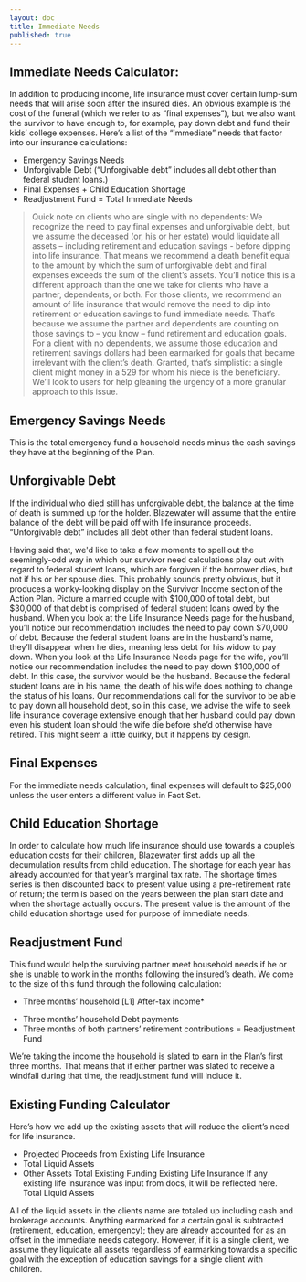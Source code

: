 ```yaml
---
layout: doc
title: Immediate Needs
published: true
---
```

## Immediate Needs Calculator:

In addition to producing income, life insurance must cover certain lump-sum needs that will arise soon after the insured dies. An obvious example is the cost of the funeral (which we refer to as “final expenses”), but we also want the survivor to have enough to, for example, pay down debt and fund their kids’ college expenses. Here’s a list of the “immediate” needs that factor into our insurance calculations:
 
+ Emergency Savings Needs
+  Unforgivable Debt (“Unforgivable debt” includes all debt other than federal student loans.)
+  Final Expenses +  Child Education Shortage
+ Readjustment Fund
= Total Immediate Needs
 
>Quick note on clients who are single with no dependents:
We recognize the need to pay final expenses and unforgivable debt, but we assume the deceased (or, his or her estate) would liquidate all assets – including retirement and education savings - before dipping into life insurance. That means we recommend a death benefit equal to the amount by which the sum of unforgivable debt and final expenses exceeds the sum of the client’s assets.
You’ll notice this is a different approach than the one we take for clients who have a partner, dependents, or both. For those clients, we recommend an amount of life insurance that would remove the need to dip into retirement or education savings to fund immediate needs. That’s because we assume the partner and dependents are counting on those savings to – you know – fund retirement and education goals.
For a client with no dependents, we assume those education and retirement savings dollars had been earmarked for goals that became irrelevant with the client’s death. Granted, that’s simplistic: a single client might money in a 529 for whom his niece is the beneficiary. We’ll look to users for help gleaning the urgency of a more granular approach to this issue.
 
## Emergency Savings Needs
This is the total emergency fund a household needs minus the cash savings they have at the beginning of the Plan.
 
## Unforgivable Debt
 
If the individual who died still has unforgivable debt, the balance at the time of death is summed up for the holder. Blazewater will assume that the entire balance of the debt will be paid off with life insurance proceeds. “Unforgivable debt” includes all debt other than federal student loans.

Having said that, we'd like to take a few moments to spell out the seemingly-odd way in which our survivor need calculations play out with regard to federal student loans, which are forgiven if the borrower dies, but not if his or her spouse dies.
This probably sounds pretty obvious, but it produces a wonky-looking display on the Survivor Income section of the Action Plan. Picture a married couple with $100,000 of total debt, but $30,000 of that debt is comprised of federal student loans owed by the husband.
When you look at the Life Insurance Needs page for the husband, you’ll notice our recommendation includes the need to pay down $70,000 of debt. Because the federal student loans are in the husband’s name, they’ll disappear when he dies, meaning less debt for his widow to pay down.
When you look at the Life Insurance Needs page for the wife, you’ll notice our recommendation includes the need to pay down $100,000 of debt. In this case, the survivor would be the husband. Because the federal student loans are in his name, the death of his wife does nothing to change the status of his loans.
Our recommendations call for the survivor to be able to pay down all household debt, so in this case, we advise the wife to seek life insurance coverage extensive enough that her husband could pay down even his student loan should the wife die before she’d otherwise have retired. This might seem a little quirky, but it happens by design.
 
## Final Expenses
 
For the immediate needs calculation, final expenses will default to $25,000 unless the user enters a different value in Fact Set.
 
## Child Education Shortage
In order to calculate how much life insurance should use towards a couple’s education costs for their children,  Blazewater first adds up all the decumulation results from child education.  The shortage for each year has already accounted for that year’s marginal tax rate. The shortage times series is then discounted back to present value using a pre-retirement rate of return; the term is based on the years between the plan start date and when the shortage actually occurs.  The present value is the amount of the child education shortage used for purpose of immediate needs.
 
## Readjustment Fund
This fund would help the surviving partner meet household needs if he or she is unable to work in the months following the insured’s death. We come to the size of this fund through the following calculation:
+ Three months’ household [L1] After-tax income*
- Three months’ household Debt payments
- Three months of both partners’ retirement contributions
= Readjustment Fund
 
We’re taking the income the household is slated to earn in the Plan’s first three months. That means that if either partner was slated to receive a windfall during that time, the readjustment fund will include it.
 
## Existing Funding Calculator
Here’s how we add up the existing assets that will reduce the client’s need for life insurance.
+ Projected Proceeds from Existing Life Insurance
+ Total Liquid Assets
+ Other Assets
Total Existing Funding
Existing Life Insurance
If any existing life insurance was input from docs, it will be reflected here.
Total Liquid Assets

All of the liquid assets in the clients name are totaled up including cash and brokerage accounts. Anything earmarked for a certain goal is subtracted (retirement, education, emergency); they are already accounted for as an offset in the immediate needs category. However, if it is a single client, we assume they liquidate all assets regardless of earmarking towards a specific goal with the exception of education savings for a single client with children.
